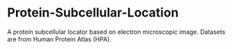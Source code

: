 # Protein-Subcellular-Location
A protein subcellular locator based on electron microscopic image. 
Datasets are from Human Protein Atlas (HPA).
